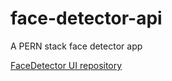 # face-detector-api

A PERN stack face detector app

[FaceDetector UI repository](https://github.com/BolajiAyodeji/face-detector)
